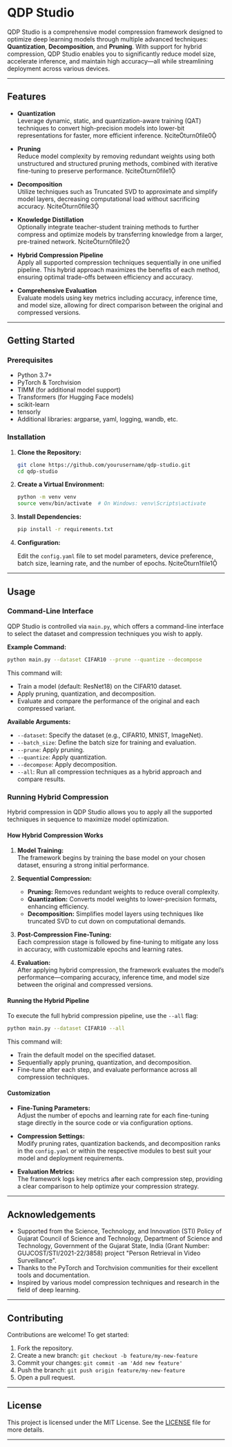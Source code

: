 # QDP Studio

QDP Studio is a comprehensive model compression framework designed to optimize deep learning models through multiple advanced techniques: **Quantization**, **Decomposition**, and **Pruning**. With support for hybrid compression, QDP Studio enables you to significantly reduce model size, accelerate inference, and maintain high accuracy—all while streamlining deployment across various devices.

---

## Features

- **Quantization**  
  Leverage dynamic, static, and quantization-aware training (QAT) techniques to convert high-precision models into lower-bit representations for faster, more efficient inference. citeturn0file0

- **Pruning**  
  Reduce model complexity by removing redundant weights using both unstructured and structured pruning methods, combined with iterative fine-tuning to preserve performance. citeturn0file1

- **Decomposition**  
  Utilize techniques such as Truncated SVD to approximate and simplify model layers, decreasing computational load without sacrificing accuracy. citeturn0file3

- **Knowledge Distillation**  
  Optionally integrate teacher-student training methods to further compress and optimize models by transferring knowledge from a larger, pre-trained network. citeturn0file2

- **Hybrid Compression Pipeline**  
  Apply all supported compression techniques sequentially in one unified pipeline. This hybrid approach maximizes the benefits of each method, ensuring optimal trade-offs between efficiency and accuracy.

- **Comprehensive Evaluation**  
  Evaluate models using key metrics including accuracy, inference time, and model size, allowing for direct comparison between the original and compressed versions.

---

## Getting Started

### Prerequisites

- Python 3.7+
- PyTorch & Torchvision
- TIMM (for additional model support)
- Transformers (for Hugging Face models)
- scikit-learn
- tensorly
- Additional libraries: argparse, yaml, logging, wandb, etc.

### Installation

1. **Clone the Repository:**

   ```bash
   git clone https://github.com/yourusername/qdp-studio.git
   cd qdp-studio
   ```

2. **Create a Virtual Environment:**

   ```bash
   python -m venv venv
   source venv/bin/activate  # On Windows: venv\Scripts\activate
   ```

3. **Install Dependencies:**

   ```bash
   pip install -r requirements.txt
   ```

4. **Configuration:**

   Edit the `config.yaml` file to set model parameters, device preference, batch size, learning rate, and the number of epochs. citeturn1file1

---

## Usage

### Command-Line Interface

QDP Studio is controlled via `main.py`, which offers a command-line interface to select the dataset and compression techniques you wish to apply.

**Example Command:**

```bash
python main.py --dataset CIFAR10 --prune --quantize --decompose
```

This command will:
- Train a model (default: ResNet18) on the CIFAR10 dataset.
- Apply pruning, quantization, and decomposition.
- Evaluate and compare the performance of the original and each compressed variant.

**Available Arguments:**

- `--dataset`: Specify the dataset (e.g., CIFAR10, MNIST, ImageNet).
- `--batch_size`: Define the batch size for training and evaluation.
- `--prune`: Apply pruning.
- `--quantize`: Apply quantization.
- `--decompose`: Apply decomposition.
- `--all`: Run all compression techniques as a hybrid approach and compare results.

### Running Hybrid Compression

Hybrid compression in QDP Studio allows you to apply all the supported techniques in sequence to maximize model optimization.

#### How Hybrid Compression Works

1. **Model Training:**  
   The framework begins by training the base model on your chosen dataset, ensuring a strong initial performance.

2. **Sequential Compression:**
   - **Pruning:** Removes redundant weights to reduce overall complexity.
   - **Quantization:** Converts model weights to lower-precision formats, enhancing efficiency.
   - **Decomposition:** Simplifies model layers using techniques like truncated SVD to cut down on computational demands.

3. **Post-Compression Fine-Tuning:**  
   Each compression stage is followed by fine-tuning to mitigate any loss in accuracy, with customizable epochs and learning rates.

4. **Evaluation:**  
   After applying hybrid compression, the framework evaluates the model’s performance—comparing accuracy, inference time, and model size between the original and compressed versions.

#### Running the Hybrid Pipeline

To execute the full hybrid compression pipeline, use the `--all` flag:

```bash
python main.py --dataset CIFAR10 --all
```

This command will:
- Train the default model on the specified dataset.
- Sequentially apply pruning, quantization, and decomposition.
- Fine-tune after each step, and evaluate performance across all compression techniques.

#### Customization

- **Fine-Tuning Parameters:**  
  Adjust the number of epochs and learning rate for each fine-tuning stage directly in the source code or via configuration options.

- **Compression Settings:**  
  Modify pruning rates, quantization backends, and decomposition ranks in the `config.yaml` or within the respective modules to best suit your model and deployment requirements.

- **Evaluation Metrics:**  
  The framework logs key metrics after each compression step, providing a clear comparison to help optimize your compression strategy.

---

## Acknowledgements

- Supported from the Science, Technology, and Innovation (STI) Policy of Gujarat Council of Science and Technology, Department of Science and Technology, Government of the Gujarat State, India (Grant Number: GUJCOST/STI/2021-22/3858) project "Person Retrieval in Video Surveillance".
- Thanks to the PyTorch and Torchvision communities for their excellent tools and documentation.
- Inspired by various model compression techniques and research in the field of deep learning.

---

## Contributing

Contributions are welcome! To get started:
1. Fork the repository.
2. Create a new branch: `git checkout -b feature/my-new-feature`
3. Commit your changes: `git commit -am 'Add new feature'`
4. Push the branch: `git push origin feature/my-new-feature`
5. Open a pull request.

---

## License

This project is licensed under the MIT License. See the [LICENSE](LICENSE) file for more details.

---
